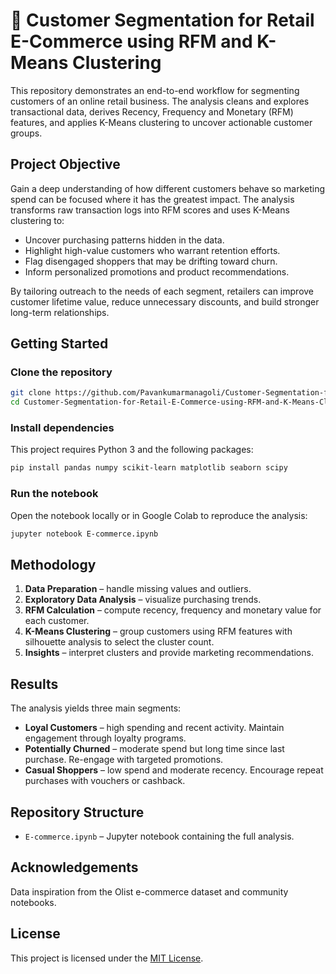 
# 🛒 Customer Segmentation for Retail E-Commerce using RFM and K-Means Clustering

This repository demonstrates an end-to-end workflow for segmenting customers of an online retail business. The analysis cleans and explores transactional data, derives Recency, Frequency and Monetary (RFM) features, and applies K-Means clustering to uncover actionable customer groups.

## Project Objective
Gain a deep understanding of how different customers behave so marketing spend can be focused where it has the greatest impact.
The analysis transforms raw transaction logs into RFM scores and uses K-Means clustering to:

- Uncover purchasing patterns hidden in the data.
- Highlight high-value customers who warrant retention efforts.
- Flag disengaged shoppers that may be drifting toward churn.
- Inform personalized promotions and product recommendations.

By tailoring outreach to the needs of each segment, retailers can improve customer lifetime value, reduce unnecessary discounts, and build stronger long-term relationships.

## Getting Started
### Clone the repository
```bash
git clone https://github.com/Pavankumarmanagoli/Customer-Segmentation-for-Retail-E-Commerce-using-RFM-and-K-Means-Clustering.git
cd Customer-Segmentation-for-Retail-E-Commerce-using-RFM-and-K-Means-Clustering
```

### Install dependencies
This project requires Python 3 and the following packages:

```bash
pip install pandas numpy scikit-learn matplotlib seaborn scipy
```

### Run the notebook
Open the notebook locally or in Google Colab to reproduce the analysis:

```bash
jupyter notebook E-commerce.ipynb
```

## Methodology
1. **Data Preparation** – handle missing values and outliers.
2. **Exploratory Data Analysis** – visualize purchasing trends.
3. **RFM Calculation** – compute recency, frequency and monetary value for each customer.
4. **K-Means Clustering** – group customers using RFM features with silhouette analysis to select the cluster count.
5. **Insights** – interpret clusters and provide marketing recommendations.

## Results
The analysis yields three main segments:

- **Loyal Customers** – high spending and recent activity. Maintain engagement through loyalty programs.
- **Potentially Churned** – moderate spend but long time since last purchase. Re-engage with targeted promotions.
- **Casual Shoppers** – low spend and moderate recency. Encourage repeat purchases with vouchers or cashback.

## Repository Structure
- `E-commerce.ipynb` – Jupyter notebook containing the full analysis.

## Acknowledgements
Data inspiration from the Olist e-commerce dataset and community notebooks.

## License
This project is licensed under the [MIT License](LICENSE).
